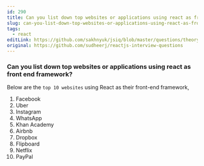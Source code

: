 ```yaml
---
id: 290
title: Can you list down top websites or applications using react as front end framework?
slug: can-you-list-down-top-websites-or-applications-using-react-as-front-end-framework
tags:
  - react
editLink: https://github.com/sakhnyuk/jsiq/blob/master/questions/theory/react/290.md
original: https://github.com/sudheerj/reactjs-interview-questions
---
```


### Can you list down top websites or applications using react as front end framework?

Below are the `top 10 websites` using React as their front-end framework,

1. Facebook
2. Uber
3. Instagram
4. WhatsApp
5. Khan Academy
6. Airbnb
7. Dropbox
8. Flipboard
9. Netflix
10. PayPal